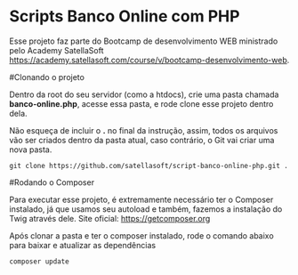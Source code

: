 # Scripts Banco Online com PHP

Esse projeto faz parte do Bootcamp de desenvolvimento WEB ministrado pelo Academy SatellaSoft <https://academy.satellasoft.com/course/v/bootcamp-desenvolvimento-web>.

#Clonando o projeto

Dentro da root do seu servidor (como a htdocs), crie uma pasta chamada **banco-online.php**, acesse essa pasta, e rode clone esse projeto dentro dela.

Não esqueça de incluir o **.** no final da instrução, assim, todos os arquivos vão ser criados dentro da pasta atual, caso contrário, o Git vai criar uma nova pasta.

```
git clone https://github.com/satellasoft/script-banco-online-php.git .
```

#Rodando o Composer

Para executar esse projeto, é extremamente necessário ter o Composer instalado, já que usamos seu autoload e também, fazemos a instalação do Twig através dele.
Site oficial: https://getcomposer.org

Após clonar a pasta e ter o composer instalado, rode o comando abaixo para baixar e atualizar as dependências

```
composer update
```
